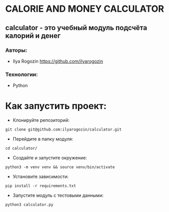 # CALORIE AND MONEY CALCULATOR
## calculator - это учебный модуль подсчёта калорий и денег
### Авторы:
- Ilya Rogozin https://github.com/ilyarogozin
### Технологии:
- Python

# Как запустить проект:
- Клонируйте репозиторий:
```
git clone git@github.com:ilyarogozin/calculator.git
```

- Перейдите в папку модуля:
```
cd calculator/
```

- Создайте и запустите окружение:
```
python3 -m venv venv && source venv/bin/activate
```

- Установите зависимости:
```
pip install -r requirements.txt
```

- Запустите модуль с тестовыми данными:
```
python3 calculator.py
```